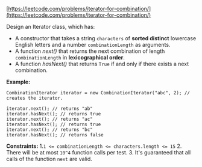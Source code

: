 [https://leetcode.com/problems/iterator-for-combination/](https://leetcode.com/problems/iterator-for-combination/)

Design an Iterator class, which has:
- A constructor that takes a string `characters` of **sorted distinct** lowercase English letters and a number `combinationLength` as arguments.
- A function <em>next()</em> that returns the next combination of length `combinationLength` in **lexicographical order**.
- A function <em>hasNext()</em> that returns `True` if and only if there exists a next combination.

**Example:**
```
CombinationIterator iterator = new CombinationIterator("abc", 2); // creates the iterator.

iterator.next(); // returns "ab"
iterator.hasNext(); // returns true
iterator.next(); // returns "ac"
iterator.hasNext(); // returns true
iterator.next(); // returns "bc"
iterator.hasNext(); // returns false
```

**Constraints:**
 1.`1 <= combinationLength <= characters.length <= 15`
 2. There will be at most `10^4` function calls per test.
 3. It's guaranteed that all calls of the function `next` are valid.


